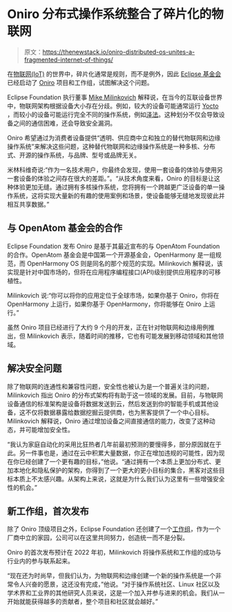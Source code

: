 # Oniro 分布式操作系统整合了碎片化的物联网

> 原文：<https://thenewstack.io/oniro-distributed-os-unites-a-fragmented-internet-of-things/>

在[物联网(IoT)](https://thenewstack.io/category/edge-iot/) 的世界中，碎片化通常是规则，而不是例外，因此 [Eclipse 基金会](https://www.eclipse.org/org/foundation/)已经启动了 [Oniro](https://oniroproject.org/) 项目和工作组，试图解决这个问题。

Eclipse Foundation 执行董事 [Mike Milinkovich](https://www.linkedin.com/in/mikemilinkovich/?originalSubdomain=ca) 解释说，在当今的互联设备世界中，物联网架构根据设备大小存在分歧。例如，较大的设备可能通常运行 [Yocto](https://www.yoctoproject.org/) ，而较小的设备可能运行完全不同的操作系统，例如[泽法](https://zephyrproject.org/)。这种划分不仅会导致设备之间的通信困难，还会导致安全漏洞。

Oniro 希望通过为消费者设备提供“透明、供应商中立和独立的替代物联网和边缘操作系统”来解决这些问题，这种替代物联网和边缘操作系统是一种多核、分布式、开源的操作系统，与品牌、型号或品牌无关。

米林科维奇说:“作为一名技术用户，你最终会发现，使用一套设备的体验与使用另一套设备的体验之间存在很大的差距。”。“从技术角度来看，Oniro 的目标是让这种体验更加无缝。通过拥有多核操作系统，您将拥有一个跨越更广泛设备的单一操作系统，这将实现大量新的有趣的使用案例和场景，使设备能够无缝地发现彼此并相互共享数据。”

## **与 OpenAtom 基金会的合作**

Eclipse Foundation 发布 Oniro 是基于其最近宣布的与 OpenAtom Foundation 的合作。OpenAtom 基金会是中国第一个开源基金会，OpenHarmony 是一组规范，而 OpenHarmony OS 则是同名的那个规范的实现。Milinkovich 解释说，该实现是针对中国市场的，但将在应用程序编程接口(API)级别提供应用程序的可移植性。

Milinkovich 说:“你可以将你的应用定位于全球市场，如果你基于 Oniro，你将在 OpenHarmony 上运行，如果你基于 OpenHarmony，你将能够在 Oniro 上运行。”

虽然 Oniro 项目已经进行了大约 9 个月的开发，正在针对物联网和边缘用例推出，但 Milinkovich 表示，随着时间的推移，它也有可能发展到移动领域和其他领域。

## **解决安全问题**

除了物联网的连通性和兼容性问题，安全性也被认为是一个普遍关注的问题，Milinkovich 指出 Oniro 的分布式架构将有助于这一领域的发展。目前，与物联网设备通信的标准架构是设备将数据发送到云，然后发送到你的智能手机或其他设备，这不仅将数据暴露给数据挖掘云提供商，也为黑客提供了一个中心目标。Milinkovich 解释说，Oniro 通过增加设备之间直接通信的能力，改变了这种动态，并可能增加安全性。

“我认为家庭自动化的采用比狂热者几年前最初预测的要慢得多，部分原因就在于此。另一件事也是，通过在云中积累大量数据，你正在增加违规的可能性，因为现在你已经创建了一个更有趣的目标，”他说。“通过拥有一个本质上更加分布式、更加本地化和隐私保护的架构，你得到了一个更大的更小目标的集合，黑客对这些目标本质上不太感兴趣。从架构上来说，这就是为什么我们认为这里有一些增强安全性的机会。”

## **新工作组，首次发布**

除了 Oniro 顶级项目之外，Eclipse Foundation 还创建了一个[工作组](https://oniroproject.org/#working-group)，作为一个厂商中立的家园，公司可以在这里共同努力，创造统一而不是分裂。

Oniro 的首次发布预计在 2022 年初，Milinkovich 将操作系统和工作组的成功与行业内的参与联系起来。

“现在还为时尚早，但我们认为，为物联网和边缘创建一个新的操作系统是一个非常令人兴奋的愿景，这还没有完成，”他说。“对于操作系统社区、Linux 社区以及学术界和工业界的其他研究人员来说，这是一个加入并参与进来的机会。我们从一开始就能获得越多的贡献者，整个项目和社区就会越好。”

<svg xmlns:xlink="http://www.w3.org/1999/xlink" viewBox="0 0 68 31" version="1.1"><title>Group</title> <desc>Created with Sketch.</desc></svg>